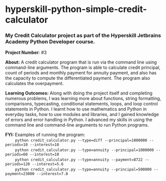 # hyperskill-python-simple-credit-calculator
### My Credit Calculator project as part of the Hyperskill Jetbrains Academy Python Developer course.

**Project Number**: #3

**About:** A credit calculator program that is run via the command line using command-line arguments. The program is able to calculate credit principal, count of periods and monthly payment for annuity payment, and also has the capacity to compute the differentiated payment. The program also calculates the overpayment.

**Learning Outcomes:** Along with doing the project itself and completing numerous problems, I was learning more about functions, string formatting, comparisons, typecasting, conditional statements, loops, and loop control statements in Python. I learnt how to use mathematics and Python in everyday tasks, how to use modules and libraries, and I gained knowledge of errors and error handling in Python. I advanced my skills in using the command line and command-line arguments to run Python programs.

**FYI:** Examples of running the program:  
         &nbsp;&nbsp;&nbsp;&nbsp;&nbsp;&nbsp;&nbsp;
         ``` python credit_calculator.py --type=diff --principal=1000000 --periods=10 --interest=10 ```  
         &nbsp;&nbsp;&nbsp;&nbsp;&nbsp;&nbsp;&nbsp;
         ``` python credit_calculator.py --type=annuity --principal=1000000 --periods=60 --interest=10 ```  
         &nbsp;&nbsp;&nbsp;&nbsp;&nbsp;&nbsp;&nbsp;
         ``` python credit_calculator.py --type=annuity --payment=8722 --periods=120 --interest=5.6 ```  
         &nbsp;&nbsp;&nbsp;&nbsp;&nbsp;&nbsp;&nbsp;
         ``` python credit_calculator.py --type=annuity --principal=500000 --payment=23000 --interest=7.8 ```
